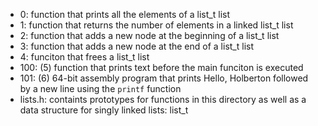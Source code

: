 - 0: function that prints all the elements of a list_t list
- 1: function that returns the number of elements in a linked list_t list
- 2: function that adds a new node at the beginning of a list_t list
- 3: function that adds a new node at the end of a list_t list
- 4: funciton that frees a list_t list
- 100: (5) function that prints text before the main funciton is executed
- 101: (6) 64-bit assembly program that prints Hello, Holberton followed by a new line using the `printf` function
- lists.h: containts prototypes for functions in this directory as well as a data structure for singly linked lists: list_t